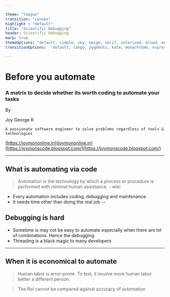 ```yaml
---

theme: "league"
transition: "convex"
highlight : "default"
title: "Scientific Debugging"
header: Scientific Debugging
marp: true
themeOptions: "default, simple, sky, beige, serif, solarized, blood, moon, night, black, league, white"
transitionOptions:  "default, tango, pygments, kate, monochrome, espresso, zenburn, haddock"

---
```


# Before you automate

### A matrix to decide whether its worth coding to automate your tasks

By

Joy George K 

`A passionate software engineer to solve problems regardless of tools & technologies`

[https://joymononline.in](joymononline.in)
[https://joymonscode.blogspot.com/](https://joymonscode.blogspot.com/)

---

## What is automating via code

> Automation is the technology by which a process or procedure is performed with minimal human assistance. - wiki

- Every automation includes coding, debugging and maintenance.
- It needs time other than doing the real job
--

## Debugging is hard

- Sometime is may not be easy to automate especially when there are lot of combinations. Hence the debugging.
- Threading is a black magic to many developers

---

## When it is economical to automate

> Human labor is error-prone. To test, it involve more human labor better a different person.

> The RoI cannot be compared against accuracy of automation
